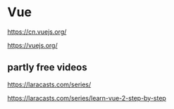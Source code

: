 # Vue  

https://cn.vuejs.org/  

https://vuejs.org/  


## partly free videos  

https://laracasts.com/series/

https://laracasts.com/series/learn-vue-2-step-by-step




